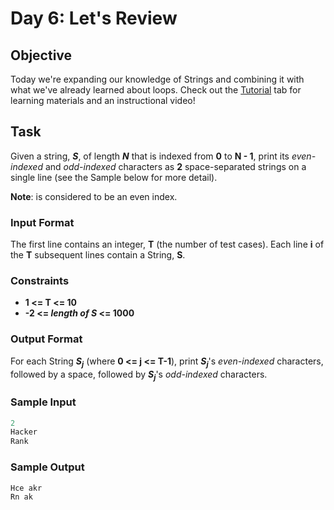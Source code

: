 # Day 6: Let's Review


## Objective 
Today we're expanding our knowledge of Strings and combining it with what we've already learned about loops. Check out the [Tutorial](https://www.hackerrank.com/challenges/30-review-loop/tutorial) tab for learning materials and an instructional video!

## Task 
Given a string, **_S_**, of length **_N_** that is indexed from **0** to **N - 1**, print its _even-indexed_ and _odd-indexed_ characters as **2** space-separated strings on a single line (see the Sample below for more detail).

**Note**:  is considered to be an even index.


### Input Format

The first line contains an integer, **T** (the number of test cases). 
Each line **i** of the **T** subsequent lines contain a String, **S**.

### Constraints

- **1 <= T <= 10**
- **-2 <= _length of S_ <= 1000**

### Output Format

For each String **_S<sub>j</sub>_** (where **0 <= j <= T-1**), print **_S<sub>j</sub>_**'s _even-indexed_ characters, followed by a space, followed by **_S<sub>j</sub>_**'s _odd-indexed_ characters.

### Sample Input

```Python
2
Hacker
Rank
```

### Sample Output

```Python
Hce akr
Rn ak
```
